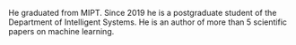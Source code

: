 He graduated from  MIPT. Since 2019 he is a postgraduate student of the Department of Intelligent Systems.
He is an author of more than 5 scientific papers on machine learning.
